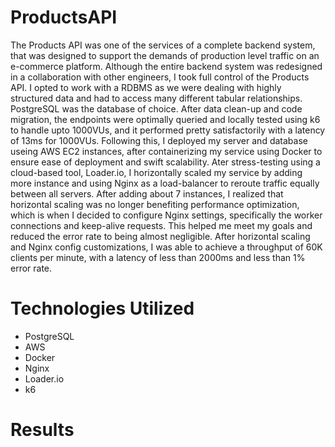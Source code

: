 # ProductsAPI

The Products API was one of the services of a complete backend system, that was designed to support the demands of production level traffic on an e-commerce platform. Although the entire backend system was redesigned in a collaboration with other engineers, I took full control of the Products API. I opted to work with a RDBMS as we were dealing with highly structured data and had to access many different tabular relationships. PostgreSQL was the database of choice. After data clean-up and code migration, the endpoints were optimally queried and locally tested using k6 to handle upto 1000VUs, and it performed pretty satisfactorily with a latency of 13ms for 1000VUs. 
Following this, I deployed my server and database useing AWS EC2 instances, after containerizing my service using Docker to ensure ease of deployment and swift scalability. Ater stress-testing using a cloud-based tool, Loader.io, I horizontally scaled my service by adding more instance and using Nginx as a load-balancer to reroute traffic equally between all servers. After adding about 7 instances, I realized that horizontal scaling was no longer benefiting performance optimization, which is when I decided to configure Nginx settings, specifically the worker connections and keep-alive requests. This helped me meet my goals and reduced the error rate to being almost negligible. 
After horizontal scaling and Nginx config customizations, I was able to achieve a throughput of 60K clients per minute, with a latency of less than 2000ms and less than 1% error rate.


# Technologies Utilized

<ul>
  <li>PostgreSQL </li>
  <li>AWS </li>
  <li>Docker </li>
  <li>Nginx </li>
  <li>Loader.io</li>
  <li>k6 </li>
</ul>


# Results


